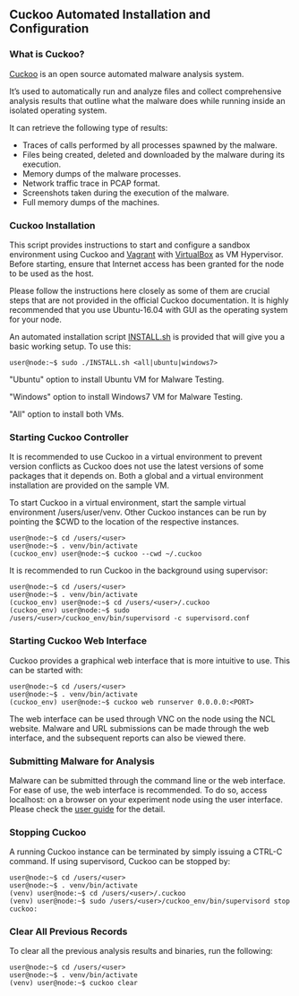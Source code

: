 ## Cuckoo Automated Installation and Configuration

### What is Cuckoo?

[Cuckoo](https://cuckoo.readthedocs.io/en/latest/) is an open source automated malware analysis system.

It’s used to automatically run and analyze files and collect comprehensive analysis results that outline what the malware does while running inside an isolated operating system.

It can retrieve the following type of results:

- Traces of calls performed by all processes spawned by the malware.
- Files being created, deleted and downloaded by the malware during its execution.
- Memory dumps of the malware processes.
- Network traffic trace in PCAP format.
- Screenshots taken during the execution of the malware.
- Full memory dumps of the machines.


### Cuckoo Installation

This script provides instructions to start and configure a sandbox environment using Cuckoo and [Vagrant](https://www.vagrantup.com/) with [VirtualBox](https://www.virtualbox.org/wiki/VirtualBox) as VM Hypervisor. Before starting, ensure that Internet access has been granted for the node to be used as the host.

Please follow the instructions here closely as some of them are crucial steps that are not provided in the official Cuckoo documentation. It is highly recommended that you use Ubuntu-16.04 with GUI as the operating system for your node.

An automated installation script [INSTALL.sh](INSTALL.sh) is provided that will give you a basic working setup. To use this:

```
user@node:~$ sudo ./INSTALL.sh <all|ubuntu|windows7>
```

"Ubuntu" option to install Ubuntu VM for Malware Testing.

"Windows" option to install Windows7 VM for Malware Testing.

"All" option to install both VMs.

### Starting Cuckoo Controller
It is recommended to use Cuckoo in a virtual environment to prevent version conflicts as Cuckoo does not use the latest versions of some packages that it depends on. Both a global and a virtual environment installation are provided on the sample VM.

To start Cuckoo in a virtual environment, start the sample virtual environment /users/user/venv. Other Cuckoo instances can be run by pointing the $CWD to the location of the respective instances.

```$xslt
user@node:~$ cd /users/<user>
user@node:~$ . venv/bin/activate
(cuckoo_env) user@node:~$ cuckoo --cwd ~/.cuckoo
```

It is recommended to run Cuckoo in the background using supervisor:

```$xslt
user@node:~$ cd /users/<user>
user@node:~$ . venv/bin/activate
(cuckoo_env) user@node:~$ cd /users/<user>/.cuckoo
(cuckoo_env) user@node:~$ sudo /users/<user>/cuckoo_env/bin/supervisord -c supervisord.conf
```

### Starting Cuckoo Web Interface
Cuckoo provides a graphical web interface that is more intuitive to use. This can be started with:

```$xslt
user@node:~$ cd /users/<user>
user@node:~$ . venv/bin/activate
(cuckoo_env) user@node:~$ cuckoo web runserver 0.0.0.0:<PORT>
```

The web interface can be used through VNC on the node using the NCL website. Malware and URL submissions can be made through the web interface, and the subsequent reports can also be viewed there.

### Submitting Malware for Analysis
Malware can be submitted through the command line or the web interface. For ease of use, the web interface is recommended. To do so, access localhost:<PORT> on a browser on your experiment node using the user interface. Please check the [user guide](Doc/NCL%20Cuckoo%20Manual.pdf) for the detail.

### Stopping Cuckoo
A running Cuckoo instance can be terminated by simply issuing a CTRL-C command.
If using supervisord, Cuckoo can be stopped by:

```$xslt
user@node:~$ cd /users/<user>
user@node:~$ . venv/bin/activate
(venv) user@node:~$ cd /users/<user>/.cuckoo
(venv) user@node:~$ sudo /users/<user>/cuckoo_env/bin/supervisord stop
cuckoo:
```

### Clear All Previous Records

To clear all the previous analysis results and binaries, run the following:

```$xslt
user@node:~$ cd /users/<user>
user@node:~$ . venv/bin/activate
(venv) user@node:~$ cuckoo clear
```